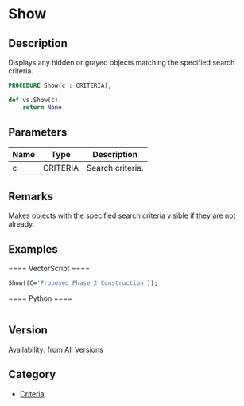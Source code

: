 # Show

## Description
Displays any hidden or grayed objects matching the specified search criteria.

```pascal
PROCEDURE Show(c : CRITERIA);
```

```python
def vs.Show(c):
    return None
```

## Parameters
|Name|Type|Description|
|---|---|---|
|c|CRITERIA|Search criteria.|

## Remarks
Makes objects with the specified search criteria visible if they are not already.

## Examples
==== VectorScript ====
```pascal
Show((C='Proposed Phase 2 Construction'));
```
==== Python ====
```python

```

## Version
Availability: from All Versions

## Category
* [Criteria](../Categories/Criteria.md)
